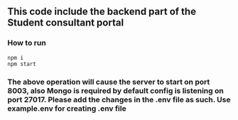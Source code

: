 ## This code include the backend part of the Student consultant portal

### How to run

    npm i
    npm start

### The above operation will cause the server to start on port 8003, also Mongo is required by default config is listening on port 27017. Please add the changes in the .env file as such. Use example.env for creating .env file
